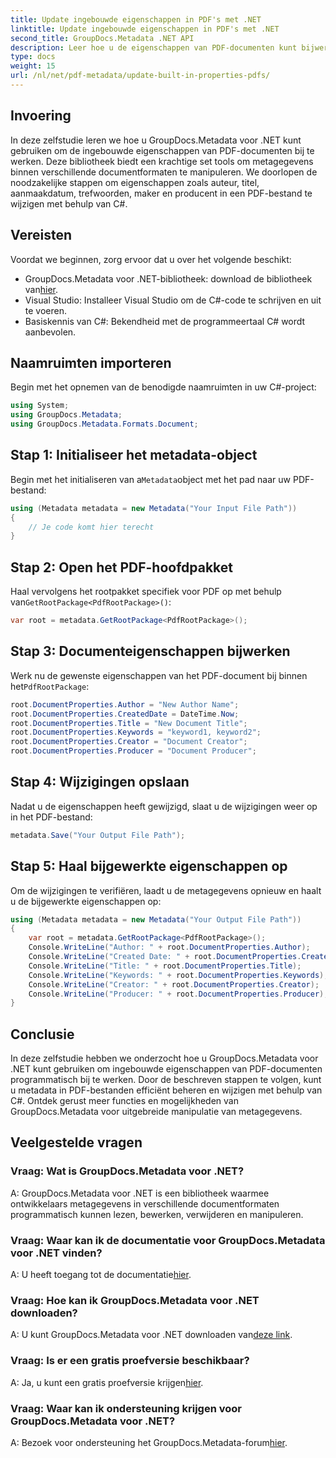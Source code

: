 ```yaml
---
title: Update ingebouwde eigenschappen in PDF's met .NET
linktitle: Update ingebouwde eigenschappen in PDF's met .NET
second_title: GroupDocs.Metadata .NET API
description: Leer hoe u de eigenschappen van PDF-documenten kunt bijwerken met C# en GroupDocs.Metadata voor .NET. Wijzig auteur, titel, trefwoorden en meer programmatisch.
type: docs
weight: 15
url: /nl/net/pdf-metadata/update-built-in-properties-pdfs/
---
```

## Invoering
In deze zelfstudie leren we hoe u GroupDocs.Metadata voor .NET kunt gebruiken om de ingebouwde eigenschappen van PDF-documenten bij te werken. Deze bibliotheek biedt een krachtige set tools om metagegevens binnen verschillende documentformaten te manipuleren. We doorlopen de noodzakelijke stappen om eigenschappen zoals auteur, titel, aanmaakdatum, trefwoorden, maker en producent in een PDF-bestand te wijzigen met behulp van C#.
## Vereisten
Voordat we beginnen, zorg ervoor dat u over het volgende beschikt:
-  GroupDocs.Metadata voor .NET-bibliotheek: download de bibliotheek van[hier](https://releases.groupdocs.com/metadata/net/).
- Visual Studio: Installeer Visual Studio om de C#-code te schrijven en uit te voeren.
- Basiskennis van C#: Bekendheid met de programmeertaal C# wordt aanbevolen.

## Naamruimten importeren
Begin met het opnemen van de benodigde naamruimten in uw C#-project:
```csharp
using System;
using GroupDocs.Metadata;
using GroupDocs.Metadata.Formats.Document;
```
## Stap 1: Initialiseer het metadata-object
 Begin met het initialiseren van a`Metadata`object met het pad naar uw PDF-bestand:
```csharp
using (Metadata metadata = new Metadata("Your Input File Path"))
{
    // Je code komt hier terecht
}
```
## Stap 2: Open het PDF-hoofdpakket
 Haal vervolgens het rootpakket specifiek voor PDF op met behulp van`GetRootPackage<PdfRootPackage>()`:
```csharp
var root = metadata.GetRootPackage<PdfRootPackage>();
```
## Stap 3: Documenteigenschappen bijwerken
 Werk nu de gewenste eigenschappen van het PDF-document bij binnen het`PdfRootPackage`:
```csharp
root.DocumentProperties.Author = "New Author Name";
root.DocumentProperties.CreatedDate = DateTime.Now;
root.DocumentProperties.Title = "New Document Title";
root.DocumentProperties.Keywords = "keyword1, keyword2";
root.DocumentProperties.Creator = "Document Creator";
root.DocumentProperties.Producer = "Document Producer";
```
## Stap 4: Wijzigingen opslaan
Nadat u de eigenschappen heeft gewijzigd, slaat u de wijzigingen weer op in het PDF-bestand:
```csharp
metadata.Save("Your Output File Path");
```
## Stap 5: Haal bijgewerkte eigenschappen op
Om de wijzigingen te verifiëren, laadt u de metagegevens opnieuw en haalt u de bijgewerkte eigenschappen op:
```csharp
using (Metadata metadata = new Metadata("Your Output File Path"))
{
    var root = metadata.GetRootPackage<PdfRootPackage>();
    Console.WriteLine("Author: " + root.DocumentProperties.Author);
    Console.WriteLine("Created Date: " + root.DocumentProperties.CreatedDate);
    Console.WriteLine("Title: " + root.DocumentProperties.Title);
    Console.WriteLine("Keywords: " + root.DocumentProperties.Keywords);
    Console.WriteLine("Creator: " + root.DocumentProperties.Creator);
    Console.WriteLine("Producer: " + root.DocumentProperties.Producer);
}
```

## Conclusie
In deze zelfstudie hebben we onderzocht hoe u GroupDocs.Metadata voor .NET kunt gebruiken om ingebouwde eigenschappen van PDF-documenten programmatisch bij te werken. Door de beschreven stappen te volgen, kunt u metadata in PDF-bestanden efficiënt beheren en wijzigen met behulp van C#. Ontdek gerust meer functies en mogelijkheden van GroupDocs.Metadata voor uitgebreide manipulatie van metagegevens.

## Veelgestelde vragen
### Vraag: Wat is GroupDocs.Metadata voor .NET?
A: GroupDocs.Metadata voor .NET is een bibliotheek waarmee ontwikkelaars metagegevens in verschillende documentformaten programmatisch kunnen lezen, bewerken, verwijderen en manipuleren.
### Vraag: Waar kan ik de documentatie voor GroupDocs.Metadata voor .NET vinden?
 A: U heeft toegang tot de documentatie[hier](https://reference.groupdocs.com/metadata/net/).
### Vraag: Hoe kan ik GroupDocs.Metadata voor .NET downloaden?
 A: U kunt GroupDocs.Metadata voor .NET downloaden van[deze link](https://releases.groupdocs.com/metadata/net/).
### Vraag: Is er een gratis proefversie beschikbaar?
 A: Ja, u kunt een gratis proefversie krijgen[hier](https://releases.groupdocs.com/).
### Vraag: Waar kan ik ondersteuning krijgen voor GroupDocs.Metadata voor .NET?
 A: Bezoek voor ondersteuning het GroupDocs.Metadata-forum[hier](https://forum.groupdocs.com/c/metadata/14).